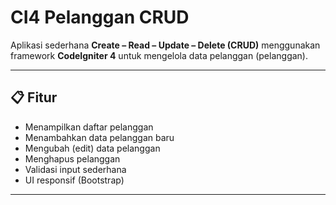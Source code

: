 # CI4 Pelanggan CRUD

Aplikasi sederhana **Create – Read – Update – Delete (CRUD)** menggunakan framework **CodeIgniter 4** untuk mengelola data pelanggan (pelanggan).

---

## 📋 Fitur

- Menampilkan daftar pelanggan
- Menambahkan data pelanggan baru
- Mengubah (edit) data pelanggan
- Menghapus pelanggan
- Validasi input sederhana
- UI responsif (Bootstrap)

---
